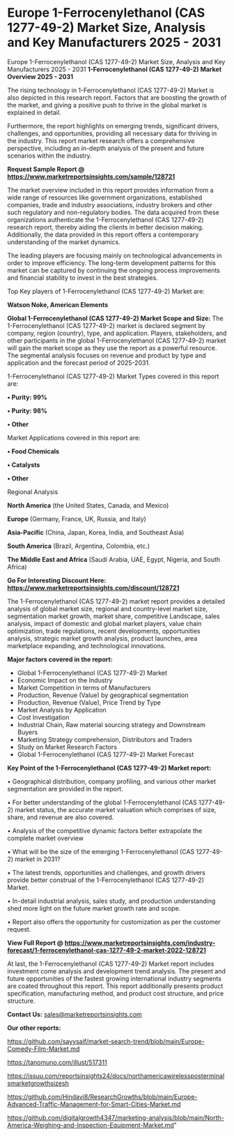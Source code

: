 # Europe 1-Ferrocenylethanol (CAS 1277-49-2) Market Size, Analysis and Key Manufacturers 2025 - 2031
Europe 1-Ferrocenylethanol (CAS 1277-49-2) Market Size, Analysis and Key Manufacturers 2025 - 2031
<Strong> 1-Ferrocenylethanol (CAS 1277-49-2) Market Overview 2025 - 2031</strong>

The rising technology in 1-Ferrocenylethanol (CAS 1277-49-2) Market is also depicted in this research report. Factors that are boosting the growth of the market, and giving a positive push to thrive in the global market is explained in detail.

Furthermore, the report highlights on emerging trends, significant drivers, challenges, and opportunities, providing all necessary data for thriving in the industry. This report market research offers a comprehensive perspective, including an in-depth analysis of the present and future scenarios within the industry.

<strong>Request Sample Report @ <a href=https://www.marketreportsinsights.com/sample/128721>https://www.marketreportsinsights.com/sample/128721</a></strong>

The market overview included in this report provides information from a wide range of resources like government organizations, established companies, trade and industry associations, industry brokers and other such regulatory and non-regulatory bodies. The data acquired from these organizations authenticate the 1-Ferrocenylethanol (CAS 1277-49-2) research report, thereby aiding the clients in better decision making. Additionally, the data provided in this report offers a contemporary understanding of the market dynamics.

The leading players are focusing mainly on technological advancements in order to improve efficiency. The long-term development patterns for this market can be captured by continuing the ongoing process improvements and financial stability to invest in the best strategies.

Top Key players of 1-Ferrocenylethanol (CAS 1277-49-2) Market are:

<strong>Watson Noke, American Elements</strong>

<strong><b>Global 1-Ferrocenylethanol (CAS 1277-49-2) Market Scope and Size:</b></strong>
The 1-Ferrocenylethanol (CAS 1277-49-2) market is declared segment by company, region (country), type, and application. Players, stakeholders, and other participants in the global 1-Ferrocenylethanol (CAS 1277-49-2) market will gain the market scope as they use the report as a powerful resource. The segmental analysis focuses on revenue and product by type and application and the forecast period of 2025-2031.

1-Ferrocenylethanol (CAS 1277-49-2) Market Types covered in this report are:

<strong>• Purity: 99%

• Purity: 98%

• Other</strong>

Market Applications covered in this report are:

<strong>• Food Chemicals

• Catalysts

• Other</strong> 

Regional Analysis

<strong>North America</strong> (the United States, Canada, and Mexico)

<strong>Europe</strong> (Germany, France, UK, Russia, and Italy)

<strong>Asia-Pacific</strong> (China, Japan, Korea, India, and Southeast Asia)

<strong>South America</strong> (Brazil, Argentina, Colombia, etc.)

<strong>The Middle East and Africa</strong> (Saudi Arabia, UAE, Egypt, Nigeria, and South Africa)

<strong>Go For Interesting Discount Here: <a href=https://www.marketreportsinsights.com/discount/128721>https://www.marketreportsinsights.com/discount/128721</a></strong>

The 1-Ferrocenylethanol (CAS 1277-49-2) market report provides a detailed analysis of global market size, regional and country-level market size, segmentation market growth, market share, competitive Landscape, sales analysis, impact of domestic and global market players, value chain optimization, trade regulations, recent developments, opportunities analysis, strategic market growth analysis, product launches, area marketplace expanding, and technological innovations.

<strong><b>Major factors covered in the report:</b></strong>
<ul>
  <li>Global 1-Ferrocenylethanol (CAS 1277-49-2) Market </li>
  <li>Economic Impact on the Industry</li>
  <li>Market Competition in terms of Manufacturers</li>
  <li>Production, Revenue (Value) by geographical segmentation</li>
  <li>Production, Revenue (Value), Price Trend by Type</li>
  <li>Market Analysis by Application</li>
  <li>Cost Investigation</li>
  <li>Industrial Chain, Raw material sourcing strategy and Downstream Buyers</li>
  <li>Marketing Strategy comprehension, Distributors and Traders</li>
  <li>Study on Market Research Factors</li>
  <li>Global 1-Ferrocenylethanol (CAS 1277-49-2) Market Forecast</li>
</ul>

<strong><b>Key Point of the 1-Ferrocenylethanol (CAS 1277-49-2) Market report:</b></strong>

• Geographical distribution, company profiling, and various other market segmentation are provided in the report.

• For better understanding of the global 1-Ferrocenylethanol (CAS 1277-49-2) market status, the accurate market valuation which comprises of size, share, and revenue are also covered.

• Analysis of the competitive dynamic factors better extrapolate the complete market overview

• What will be the size of the emerging 1-Ferrocenylethanol (CAS 1277-49-2) market in 2031?

• The latest trends, opportunities and challenges, and growth drivers provide better construal of the 1-Ferrocenylethanol (CAS 1277-49-2) Market.

• In-detail industrial analysis, sales study, and production understanding shed more light on the future market growth rate and scope.

• Report also offers the opportunity for customization as per the customer request.

<strong><b>View Full Report @ <a href=https://www.marketreportsinsights.com/industry-forecast/1-ferrocenylethanol-cas-1277-49-2-market-2022-128721>https://www.marketreportsinsights.com/industry-forecast/1-ferrocenylethanol-cas-1277-49-2-market-2022-128721</a></b></strong>


At last, the 1-Ferrocenylethanol (CAS 1277-49-2) Market report includes investment come analysis and development trend analysis. The present and future opportunities of the fastest growing international industry segments are coated throughout this report. This report additionally presents product specification, manufacturing method, and product cost structure, and price structure.

<strong>Contact Us:</strong>
sales@marketreportsinsights.com

<strong>Our other reports:</strong>

<a href=https://github.com/sayysaif/market-search-trend/blob/main/Europe-Comedy-Film-Market.md>https://github.com/sayysaif/market-search-trend/blob/main/Europe-Comedy-Film-Market.md</a>

<a href=https://tanomuno.com/illust/517311>https://tanomuno.com/illust/517311</a>

<a href=https://issuu.com/reportsinsights24/docs/northamericawirelessposterminalsmarketgrowthsizesh>https://issuu.com/reportsinsights24/docs/northamericawirelessposterminalsmarketgrowthsizesh</a>

<a href=https://github.com/Hindavi8/ResearchGrowths/blob/main/Europe-Advanced-Traffic-Management-for-Smart-Cities-Market.md>https://github.com/Hindavi8/ResearchGrowths/blob/main/Europe-Advanced-Traffic-Management-for-Smart-Cities-Market.md</a>

<a href=https://github.com/digitalgrowth4347/marketing-analysis/blob/main/North-America-Weighing-and-Inspection-Equipment-Market.md>https://github.com/digitalgrowth4347/marketing-analysis/blob/main/North-America-Weighing-and-Inspection-Equipment-Market.md</a>"
